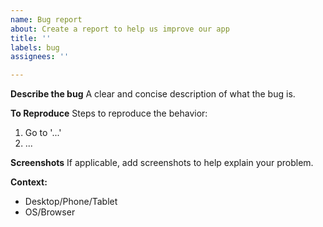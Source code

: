 ```yaml
---
name: Bug report
about: Create a report to help us improve our app
title: ''
labels: bug
assignees: ''

---
```


**Describe the bug**
A clear and concise description of what the bug is.

**To Reproduce**
Steps to reproduce the behavior:
1. Go to '...'
2. ...

**Screenshots**
If applicable, add screenshots to help explain your problem.

**Context:**
- Desktop/Phone/Tablet
- OS/Browser
